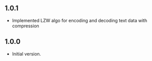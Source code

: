 ## 1.0.1

- Implemented LZW algo for encoding and decoding text data with compression

## 1.0.0

- Initial version.